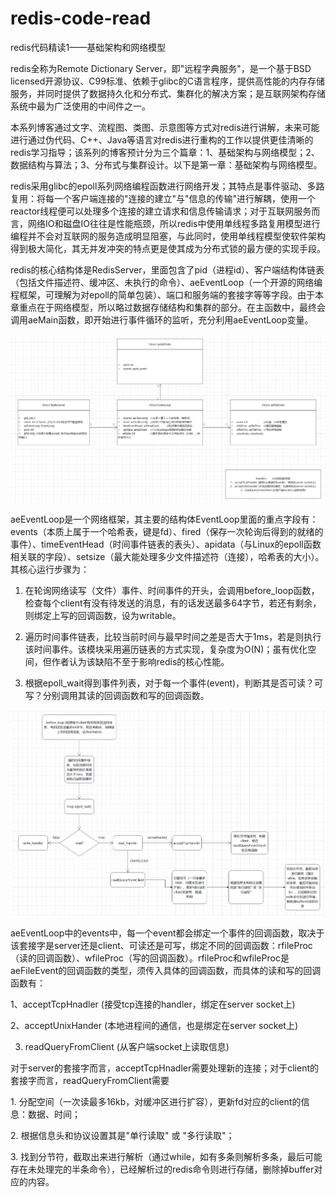 # redis-code-read
redis代码精读1——基础架构和网络模型

redis全称为Remote Dictionary Server，即"远程字典服务"，是一个基于BSD
licensed开源协议、C99标准、依赖于glibc的C语言程序，提供高性能的内存存储服务，并同时提供了数据持久化和分布式、集群化的解决方案；是互联网架构存储系统中最为广泛使用的中间件之一。

本系列博客通过文字、流程图、类图、示意图等方式对redis进行讲解，未来可能进行通过伪代码、C++、Java等语言对redis进行重构的工作以提供更佳清晰的redis学习指导；该系列的博客预计分为三个篇章：1、基础架构与网络模型；2、数据结构与算法；3、分布式与集群设计。以下是第一章：基础架构与网络模型。

redis采用glibc的epoll系列网络编程函数进行网络开发；其特点是事件驱动、多路复用：将每一个客户端连接的"连接的建立"与"信息的传输"进行解耦，使用一个reactor线程便可以处理多个连接的建立请求和信息传输请求；对于互联网服务而言，网络IO和磁盘IO往往是性能瓶颈，所以redis中使用单线程多路复用模型进行编程并不会对互联网的服务造成明显阻塞，与此同时，使用单线程模型使软件架构得到极大简化，其无并发冲突的特点更是使其成为分布式锁的最方便的实现手段。

redis的核心结构体是RedisServer，里面包含了pid（进程id）、客户端结构体链表（包括文件描述符、缓冲区、未执行的命令）、aeEventLoop（一个开源的网络编程框架，可理解为对epoll的简单包装）、端口和服务端的套接字等等字段。由于本章重点在于网络模型，所以略过数据存储结构和集群的部分。在主函数中，最终会调用aeMain函数，即开始进行事件循环的监听，充分利用aeEventLoop变量。

![](media/image1.png)

aeEventLoop是一个网络框架，其主要的结构体EventLoop里面的重点字段有：events（本质上属于一个哈希表，键是fd）、fired（保存一次轮询后得到的就绪的事件）、timeEventHead（时间事件链表的表头）、apidata（与Linux的epoll函数相关联的字段）、setsize（最大能处理多少文件描述符（连接），哈希表的大小）。其核心运行步骤为：

1.  在轮询网络读写（文件）事件、时间事件的开头，会调用before_loop函数，检查每个client有没有待发送的消息，有的话发送最多64字节，若还有剩余，则绑定上写的回调函数，设为writable。

2.  遍历时间事件链表，比较当前时间与最早时间之差是否大于1ms，若是则执行该时间事件。该模块采用遍历链表的方式实现，复杂度为O(N)；虽有优化空间，但作者认为该缺陷不至于影响redis的核心性能。

3.  根据epoll_wait得到事件列表，对于每一个事件(event)，判断其是否可读？可写？分别调用其读的回调函数和写的回调函数。

![](media/image2.png)

aeEventLoop中的events中，每一个event都会绑定一个事件的回调函数，取决于该套接字是server还是client、可读还是可写，绑定不同的回调函数：rfileProc（读的回调函数）、wfileProc（写的回调函数）。rfileProc和wfileProc是aeFileEvent的回调函数的类型，须传入具体的回调函数，而具体的读和写的回调函数有：

1、acceptTcpHnadler (接受tcp连接的handler，绑定在server socket上)

2、acceptUnixHander (本地进程间的通信，也是绑定在server socket上)

3.  readQueryFromClient (从客户端socket上读取信息)

对于server的套接字而言，acceptTcpHnadler需要处理新的连接；对于client的套接字而言，readQueryFromClient需要

1\.
分配空间（一次读最多16kb，对缓冲区进行扩容），更新fd对应的client的信息：数据、时间；

2\. 根据信息头和协议设置其是\"单行读取\" 或 \"多行读取\"；

3\.
找到分节符，截取出来进行解析（通过while，如有多条则解析多条，最后可能存在未处理完的半条命令），已经解析过的redis命令则进行存储，删除掉buffer对应的内容。
